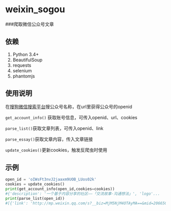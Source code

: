 # weixin_sogou
###爬取微信公众号文章
## 依赖
1. Python 3.4+
2. BeautifulSoup
3. requests
4. selenium
5. phantomjs

## 使用说明
在[搜狗微信搜索平台](http://weixin.sogou.com)搜公众号名称，在url里获得公众号的openid

`get_account_info()` 获取账号信息，可传入openid、url、cookies

`parse_list()`获取文章列表，可传入openid、link

`parse_essay()`获取文章内容，传入文章链接

`update_cookies()`更新cookies，触发反爬虫时使用

## 示例
```python
open_id = 'oIWsFt3nvJ2jaaxm9UOB_LUos02k'
cookies = update_cookies()
print(get_account_info(open_id,cookies=cookies))
#{'description': '一个基于内容分享的社区——「交流故事·沟通想法」', 'logo'...
print(parse_list(open_id))
#[{'link': 'http://mp.weixin.qq.com/s?__biz=MjM5NjM4OTAyMA==&mid=206650

```




